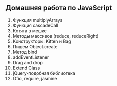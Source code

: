 ## Домашняя работа по JavaScript

1. Функция multiplyArrays
2. Функция cascadeCall
3. Котята в мешке
4. Методы массивов (reduce, reduceRight)
5. Конструкторы: Kitten и Bag
6. Пишем Object.create
7. Метод bind
8. addEventListener
9. Drag and drop
10. Extend Class
11. jQuery-подобная библиотека
12. Ofio, require, jasmine